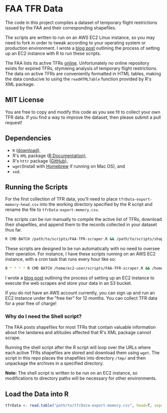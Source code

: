 # FAA TFR Data
The code in this project compiles a dataset of temporary flight restrictions issued by the FAA and their corresponding shapefiles.

The scripts are written to run on an AWS EC2 Linux instance, so you may need to fork in order to tweak according to your operating system or production environment. I wrote a [blog post](http://www.michaelkotro.us/posts/web-scraping-with-r-amazon-web-services-7eb5e27) outlining the process of setting up an EC2 instance with R to run these scripts.

The FAA lists its active TFRs [online](http://tfr.faa.gov/tfr2/list.jsp). Unfortunately no online repository exists for expired TFRs, stymieing analysis of temporary flight restrictions. The data on active TFRs are conveniently formatted in HTML tables, making the data conducive to using the `readHTMLTable` function provided by R's XML package.

## MIT License
You are free to copy and modify this code as you see fit to collect your own TFR data. If you find a way to improve the dataset, then please submit a pull request!

## Dependencies
* `R` ([download](https://cran.r-project.org/)),
* R's `XML` package ([R Documentation](https://cran.r-project.org/package=XML)),
* R's `httr` package ([GitHub](https://github.com/r-lib/httr)),
* `wget`(Install with [Homebrew](http://formulae.brew.sh/formula/wget) if running on Mac OS), and
* `sed`.

## Running the Scripts
For the first collection of TFR data, you'll need to place `tfrData-export-memory-head.csv` into the working directory specified by the R script and rename the file to `tfrData-export-memory.csv`. 

The scripts can be run manually to compile the active list of TFRs, download their shapefiles, and append them to the records collected in your dataset thus far.

```bash
R CMD BATCH /path/to/scripts/FAA-TFR-scraper.R && /path/to/scripts/shapefile-download.sh
```

These scripts are designed to be run automatically with no need to oversee their operation. For instance, I have these scripts running on an AWS EC2 instance, with a cron task that runs every hour like so:

```bash
0 * * * * R CMD BATCH /home/ec2-user/scripts/FAA-TFR-scraper.R && /home/ec2-user/scripts/shapefile-download.sh
```

I wrote a [blog post](http://www.michaelkotro.us/posts/web-scraping-with-r-amazon-web-services-7eb5e27) outlining the process of setting up an EC2 instance to execute the web scrapes and store your data in an S3 bucket.

If you do not have an AWS account currently, you can sign up and run an EC2 instance under the "free tier" for 12 months. You can collect TFR data for a year free of charge!

### Why do I need the Shell script?
The FAA posts shapefiles for most TFRs that contain valuable information about the landarea and altitudes affected that R's XML package cannot scrape.

Running the shell script after the R script will loop over the URLs where each active TFRs shapefiles are stored and download them using `wget`. The script in this repo places the shapefiles into directory `/tmp/` and then unpackage the archives in a specified directory. 

**Note:** The shell script is written to be run on an EC2 instance, so modifications to directory paths will be necessary for other environments.

## Load the Data into R
```r
tfrData <- read.table("path/to/tfrData-export-memory.csv", head=T, sep=",", na.strings = "")
```